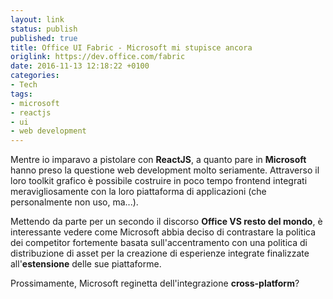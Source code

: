 ```yaml
---
layout: link
status: publish
published: true
title: Office UI Fabric - Microsoft mi stupisce ancora
origlink: https://dev.office.com/fabric
date: 2016-11-13 12:18:22 +0100
categories: 
- Tech
tags: 
- microsoft
- reactjs
- ui
- web development
---
```


Mentre io imparavo a pistolare con **ReactJS**, a quanto pare in **Microsoft** hanno preso la questione web development molto seriamente. Attraverso il loro toolkit grafico è possibile costruire in poco tempo frontend integrati meravigliosamente con la loro piattaforma di applicazioni (che personalmente non uso, ma...).

Mettendo da parte per un secondo il discorso **Office VS resto del mondo**, è interessante vedere come Microsoft abbia deciso di contrastare la politica dei competitor fortemente basata sull'accentramento con una politica di distribuzione di asset per la creazione di esperienze integrate finalizzate all'**estensione** delle sue piattaforme.

Prossimamente, Microsoft reginetta dell'integrazione **cross-platform**?

